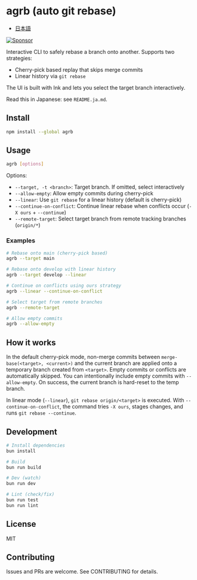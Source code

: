# agrb (auto git rebase)

- [日本語](./README.ja.md)

<a href="https://github.com/sponsors/riya-amemiya"><img alt="Sponsor" src="https://img.shields.io/badge/sponsor-30363D?style=for-the-badge&logo=GitHub-Sponsors&logoColor=#white" /></a>

Interactive CLI to safely rebase a branch onto another. Supports two strategies:

- Cherry-pick based replay that skips merge commits
- Linear history via `git rebase`

The UI is built with Ink and lets you select the target branch interactively.

Read this in Japanese: see `README.ja.md`.

## Install

```bash
npm install --global agrb
```

## Usage

```bash
agrb [options]
```

Options:

- `--target, -t <branch>`: Target branch. If omitted, select interactively
- `--allow-empty`: Allow empty commits during cherry-pick
- `--linear`: Use `git rebase` for a linear history (default is cherry-pick)
- `--continue-on-conflict`: Continue linear rebase when conflicts occur (`-X ours` + `--continue`)
- `--remote-target`: Select target branch from remote tracking branches (`origin/*`)

### Examples

```bash
# Rebase onto main (cherry-pick based)
agrb --target main

# Rebase onto develop with linear history
agrb --target develop --linear

# Continue on conflicts using ours strategy
agrb --linear --continue-on-conflict

# Select target from remote branches
agrb --remote-target

# Allow empty commits
agrb --allow-empty
```

## How it works

In the default cherry-pick mode, non-merge commits between `merge-base(<target>, <current>)` and the current branch are applied onto a temporary branch created from `<target>`. Empty commits or conflicts are automatically skipped. You can intentionally include empty commits with `--allow-empty`. On success, the current branch is hard-reset to the temp branch.

In linear mode (`--linear`), `git rebase origin/<target>` is executed. With `--continue-on-conflict`, the command tries `-X ours`, stages changes, and runs `git rebase --continue`.

## Development

```bash
# Install dependencies
bun install

# Build
bun run build

# Dev (watch)
bun run dev

# Lint (check/fix)
bun run test
bun run lint
```

## License

MIT

## Contributing

Issues and PRs are welcome. See CONTRIBUTING for details.
